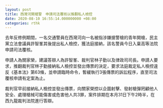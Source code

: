 ```yaml
---
layout: post
title: 西灣河開槍警　申請司法覆核以推翻私人檢控
date: 2020-08-10 16:55:14.000000000 +08:00
categories: rthk
---
```


去年反修例期間，一名交通警員在西灣河向一名被指涉嫌搶警槍的青年開槍，民主黨立法會議員許智峯其後提出私人檢控，獲法庭接納，該名警員今日入稟高等法院申請司法覆核。

申請人為關家榮，建議答辯人為許智峯、裁判官林子勤以及律政司司長。申請人要求，推翻裁判官林子勤接納私人檢控並發出傳票的決定，要求法庭裁定私人檢控違反《基本法》第63條，並申請臨時命令，暫緩執行3張傳票的訴訟程序，直至司法覆核申請有定案為止。

裁判官早前接納私人檢控並發出傳票，向關家榮控以企圖射擊、發射槍彈罔顧他人安全、處理槍械可能傷害或危害他人共3罪，案件排期在本月31日下午2時半，在西九龍裁判法院進行答辯。
